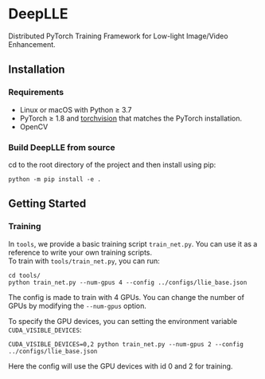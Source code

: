 # DeepLLE

Distributed PyTorch Training Framework for Low-light Image/Video Enhancement.


## Installation

### Requirements
- Linux or macOS with Python ≥ 3.7
- PyTorch ≥ 1.8 and [torchvision](https://github.com/pytorch/vision/) that matches the PyTorch installation.
- OpenCV

### Build DeepLLE from source

cd to the root directory of the project and then install using pip:
```
python -m pip install -e .
```

## Getting Started

### Training
In `tools`, we provide a basic training script `train_net.py`. You can use it as a reference to write your own training scripts.  
To train with `tools/train_net.py`, you can run:
```
cd tools/
python train_net.py --num-gpus 4 --config ../configs/llie_base.json
```
The config is made to train with 4 GPUs. You can change the number of GPUs by modifying the `--num-gpus` option.

To specify the GPU devices, you can setting the environment variable `CUDA_VISIBLE_DEVICES`:
```
CUDA_VISIBLE_DEVICES=0,2 python train_net.py --num-gpus 2 --config ../configs/llie_base.json
```
Here the config will use the GPU devices with id 0 and 2 for training.
